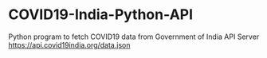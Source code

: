 # COVID19-India-Python-API
Python program to fetch COVID19 data from Government of India API Server https://api.covid19india.org/data.json
